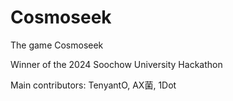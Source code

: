 # Cosmoseek

The game Cosmoseek

Winner of the 2024 Soochow University Hackathon

Main contributors: TenyantO, AX菌, 1Dot